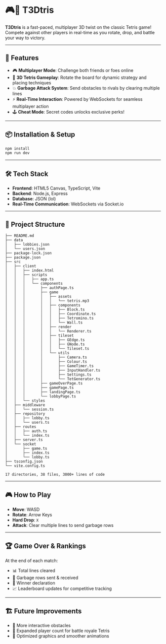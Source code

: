 # 🎮🧩 T3Dtris

**T3Dtris** is a fast-paced, multiplayer 3D twist on the classic Tetris game! Compete against other players in real-time as you rotate, drop, and battle your way to victory.

---

## 🚀 Features

- 🎮 **Multiplayer Mode**: Challenge both friends or foes online
- 🧠 **3D Tetris Gameplay**: Rotate the board for dynamic strategy and placing techniques
- 💥 **Garbage Attack System**: Send obstacles to rivals by clearing multiple lines
- ⚡ **Real-Time Interaction**: Powered by WebSockets for seamless multiplayer action
- 🕹️ **Cheat Mode**: Secret codes unlocks exclusive perks!

---

## 📦 Installation & Setup

```bash
npm install
npm run dev
```

---

## 🛠️ Tech Stack

- **Frontend**: HTML5 Canvas, TypeScript, Vite
- **Backend**: Node.js, Express
- **Database**: JSON (lol)
- **Real-Time Communication**: WebSockets via Socket.io

---

## 📂 Project Structure

```
├── README.md
├── data
│   ├── lobbies.json
│   └── users.json
├── package-lock.json
├── package.json
├── src
│   ├── client
│   │   ├── index.html
│   │   ├── scripts
│   │   │   ├── app.ts
│   │   │   └── components
│   │   │       ├── authPage.ts
│   │   │       ├── game
│   │   │       │   ├── assets
│   │   │       │   │   └── tetris.mp3
│   │   │       │   ├── components
│   │   │       │   │   ├── Block.ts
│   │   │       │   │   ├── Coordinate.ts
│   │   │       │   │   ├── Tetromino.ts
│   │   │       │   │   └── Wall.ts
│   │   │       │   ├── render
│   │   │       │   │   └── Renderer.ts
│   │   │       │   ├── tileset
│   │   │       │   │   ├── GEdge.ts
│   │   │       │   │   ├── GNode.ts
│   │   │       │   │   └── Tileset.ts
│   │   │       │   └── utils
│   │   │       │       ├── Camera.ts
│   │   │       │       ├── Colour.ts
│   │   │       │       ├── GameTimer.ts
│   │   │       │       ├── InputHandler.ts
│   │   │       │       ├── Settings.ts
│   │   │       │       └── TetGenerator.ts
│   │   │       ├── gameOverPage.ts
│   │   │       ├── gamePage.ts
│   │   │       ├── landingPage.ts
│   │   │       └── lobbyPage.ts
│   │   └── styles
│   ├── middleware
│   │   └── session.ts
│   ├── repository
│   │   ├── lobby.ts
│   │   └── users.ts
│   ├── routes
│   │   ├── auth.ts
│   │   └── index.ts
│   ├── server.ts
│   └── socket
│       ├── game.ts
│       ├── index.ts
│       └── lobby.ts
├── tsconfig.json
└── vite.config.ts

17 directories, 38 files, 3000+ lines of code
```

---

## 🎮 How to Play

- **Move**: WASD
- **Rotate**: Arrow Keys
- **Hard Drop**: `X`
- **Attack**: Clear multiple lines to send garbage rows

---

## 🏆 Game Over & Rankings

At the end of each match:

- 📊 Total lines cleared
- 🔁 Garbage rows sent & received
- 🏅 Winner declaration
- 📈 Leaderboard updates for competitive tracking

---

## 🏗️ Future Improvements

- 🧱 More interactive obstacles
- 👥 Expanded player count for battle royale Tetris
- 🎨 Optimized graphics and smoother animations
